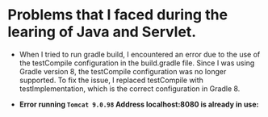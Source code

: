 # Problems that I faced during the learing of Java and Servlet.

- When I tried to run gradle build, I encountered an error due to the use of the testCompile configuration in the build.gradle file. Since I was using Gradle version 8, the testCompile configuration was no longer supported.
To fix the issue, I replaced testCompile with testImplementation, which is the correct configuration in Gradle 8.

- **Error running `Tomcat 9.0.98` Address localhost:8080 is already in use:**
